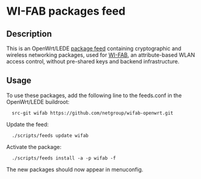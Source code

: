# WI-FAB packages feed

## Description

This is an OpenWrt/LEDE [package feed](https://wiki.openwrt.org/doc/devel/feeds) containing cryptographic and wireless networking packages, used for [WI-FAB](http://www.recred.eu/sites/default/files/1570287769.pdf), an attribute-based WLAN access control, without pre-shared keys and backend infrastructure.

## Usage

To use these packages, add the following line to the feeds.conf
in the OpenWrt/LEDE buildroot:

```
  src-git wifab https://github.com/netgroup/wifab-openwrt.git
```
  
Update the feed:

```
  ./scripts/feeds update wifab
```
  
Activate the package:

```
  ./scripts/feeds install -a -p wifab -f
```
  
The new packages should now appear in menuconfig.

